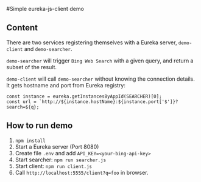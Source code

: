 #Simple eureka-js-client demo

## Content

There are two services registering themselves with a Eureka server, `demo-client` and `demo-searcher`. 

`demo-searcher` will trigger `Bing Web Search` with a given query, and return a subset of the result.

`demo-client` will call `demo-searcher` without knowing the connection details. It gets hostname and port from Eureka registry:

```
const instance = eureka.getInstancesByAppId(SEARCHER)[0];
const url = `http://${instance.hostName}:${instance.port['$']}?search=${q};
```

## How to run demo

1. `npm install`
1. Start a Eureka server (Port 8080)
1. Create file `.env` and add `API_KEY=<your-bing-api-key>`
1. Start searcher: `npm run searcher.js`
1. Start client: `npm run client.js`
1. Call `http://localhost:5555/client?q=foo` in browser.
